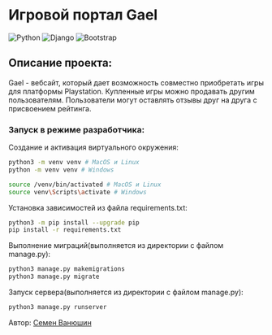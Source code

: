 # Игровой портал Gael
![Python](https://img.shields.io/badge/Python-3.10.9-green)
![Django](https://img.shields.io/badge/Django-4.1.6-blue)
![Bootstrap](https://img.shields.io/badge/Bootstrap-5.3.0-%238b00ff)

## Описание проекта:
Gael - вебсайт, который дает возможность совместно приобретать игры для платформы Playstation. Купленные игры можно продавать другим пользователям. Пользователи могут оставлять отзывы друг на друга с присвоением рейтинга.

### Запуск в режиме разработчика:

Создание и активация виртуального окружения:
```bash
python3 -m venv venv # MacOS и Linux
python -m venv venv # Windows
```
```bash
source /venv/bin/activated # MacOS и Linux
source venv\Scripts\activate # Windows
```
Установка зависимостей из файла requirements.txt:
```bash
python3 -m pip install --upgrade pip
pip install -r requirements.txt
```
Выполнение миграций(выполняется из директории с файлом manage.py):
```bash
python3 manage.py makemigrations
python3 manage.py migrate
```
Запуск сервера(выполняется из директории с файлом manage.py):
```bash
python3 manage.py runserver
```

Автор: [Семен Ванюшин](https://github.com/semenvanyushin)